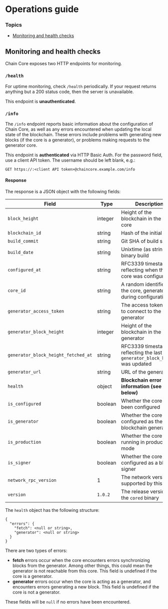 # Operations guide

### Topics

- [Monitoring and health checks](#monitoring-and-health-checks)

## Monitoring and health checks

Chain Core exposes two HTTP endpoints for monitoring.

### `/health`

For uptime monitoring, check `/health` periodically. If your request returns anything but a 200 status code, then the server is unavailable.

This endpoint is **unauthenticated**.

### `/info`

The `/info` endpoint reports basic information about the configuration of Chain Core, as well as any errors encountered when updating the local state of the blockchain. These errors include problems with generating new blocks (if the core is a generator), or problems making requests to the generator core.

This endpoint is **authenticated** via HTTP Basic Auth. For the password field, use a client API token. The username should be left blank, e.g.:

```
GET https://:<client API token>@chaincore.example.com/info
```

#### Response

The response is a JSON object with the following fields:

Field | Type | Description
--- | --- | ---
`block_height` | integer | Height of the blockchain in the local core
`blockchain_id` | string | Hash of the initial block
`build_commit` | string | Git SHA of build source
`build_date` | string | Unixtime (as string) of binary build
`configured_at` | string | RFC3339 timestamp reflecting when the core was configured
`core_id` | string | A random identifier for the core, generated during configuration
`generator_access_token` | string | The access token used to connect to the generator
`generator_block_height` | integer | Height of the blockchain in the generator
`generator_block_height_fetched_at` | string | RFC3339 timestamp reflecting the last time `generator_block_height` was updated
`generator_url` | string | URL of the generator
`health` | object | **Blockchain error information (see below)**
`is_configured` | boolean | Whether the core has been configured
`is_generator` | boolean | Whether the core is configured as the blockchain generator
`is_production` | boolean | Whether the core is running in production mode
`is_signer` | boolean | Whether the core is configured as a block signer
`network_rpc_version` | 1 | The network version supported by this core
`version` | `1.0.2` | The release version of the `cored` binary

The `health` object has the following structure:

```
{
  "errors": {
    "fetch": <null or string>,
    "generator": <null or string>
  }
}
```

There are two types of errors:

- **fetch** errors occur when the core encounters errors synchronizing blocks from the generator. Among other things, this could mean the generator is not reachable from this core. This field is undefined if the core is a generator.
- **generator** errors occur when the core is acting as a generator, and encounters errors generating a new block. This field is undefined if the core is not a generator.

These fields will be `null` if no errors have been encountered.



